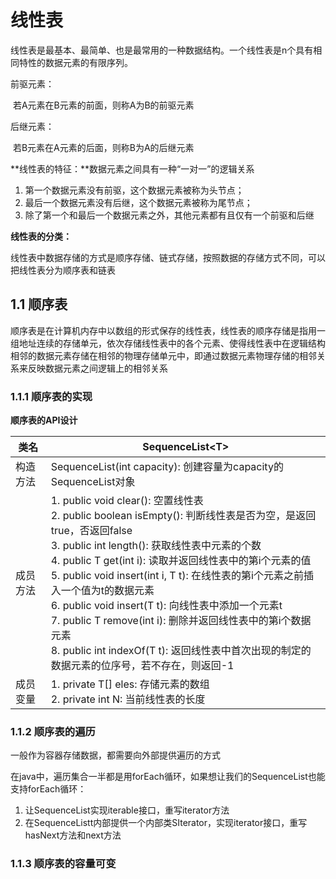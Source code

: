 # 线性表

线性表是最基本、最简单、也是最常用的一种数据结构。一个线性表是n个具有相同特性的数据元素的有限序列。

前驱元素：

​	若A元素在B元素的前面，则称A为B的前驱元素

后继元素：

​	若B元素在A元素的后面，则称B为A的后继元素

**线性表的特征：**数据元素之间具有一种“一对一”的逻辑关系

1. 第一个数据元素没有前驱，这个数据元素被称为头节点；
2. 最后一个数据元素没有后继，这个数据元素被称为尾节点；
3. 除了第一个和最后一个数据元素之外，其他元素都有且仅有一个前驱和后继

**线性表的分类：**

​	线性表中数据存储的方式是顺序存储、链式存储，按照数据的存储方式不同，可以把线性表分为顺序表和链表

## 1.1 顺序表

顺序表是在计算机内存中以数组的形式保存的线性表，线性表的顺序存储是指用一组地址连续的存储单元，依次存储线性表中的各个元素、使得线性表中在逻辑结构相邻的数据元素存储在相邻的物理存储单元中，即通过数据元素物理存储的相邻关系来反映数据元素之间逻辑上的相邻关系

### 1.1.1 顺序表的实现

**顺序表的API设计**

| 类名     | SequenceList\<T>                                             |
| -------- | ------------------------------------------------------------ |
| 构造方法 | SequenceList(int capacity): 创建容量为capacity的SequenceList对象 |
| 成员方法 | 1. public void clear(): 空置线性表<br />2. public boolean isEmpty(): 判断线性表是否为空，是返回true，否返回false<br />3. public int length(): 获取线性表中元素的个数<br />4. public T get(int i): 读取并返回线性表中的第i个元素的值<br />5. public void insert(int i, T t): 在线性表的第i个元素之前插入一个值为t的数据元素<br />6. public void insert(T t): 向线性表中添加一个元素t<br />7. public T remove(int i): 删除并返回线性表中的第i个数据元素<br />8. public int indexOf(T t): 返回线性表中首次出现的制定的数据元素的位序号，若不存在，则返回-1 |
| 成员变量 | 1. private T[] eles: 存储元素的数组<br />2. private int N: 当前线性表的长度 |

### 1.1.2 顺序表的遍历

一般作为容器存储数据，都需要向外部提供遍历的方式

在java中，遍历集合一半都是用forEach循环，如果想让我们的SequenceList也能支持forEach循环：

1. 让SequenceList实现iterable接口，重写iterator方法
2. 在SequenceListt内部提供一个内部类SIterator，实现iterator接口，重写hasNext方法和next方法

### 1.1.3 顺序表的容量可变

